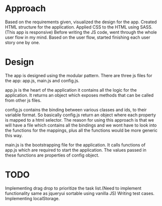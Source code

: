 Approach
============================
Based on the requirements given, visualized the design for the app.
Created HTML structure for the application.
Applied CSS to the HTML using SASS. (This app is responsive)
Before writing the JS code, went through the whole user flow in my mind.
Based on the user flow, started finishing each user story one by one.


Design
============================
The app is designed using the modular pattern. There are three js files for the app: app.js, main.js and config.js.

app.js is the heart of the application it contains all the logic for the application. It returns an object which exposes methods that can be called from other js files.

config.js contains the binding between various classes and ids, to their variable format. So basically config.js return an object where each property is mapped to a html selector. The reason for using this approach is that we will have a file which contains all the bindings and we wont have to look into the functions for the mappings, plus all the functions would be more generic this way.

main.js is the bootstrapping file for the application. It calls functions of app.js which are required to start the application. The values passed in these functions are properties of config object.

TODO
============================
Implementing drag drop to prioritize the task list.(Need to implement functionality same as jqueryui sortable using vanilla JS)
Writing test cases.
Implementing localStorage.
